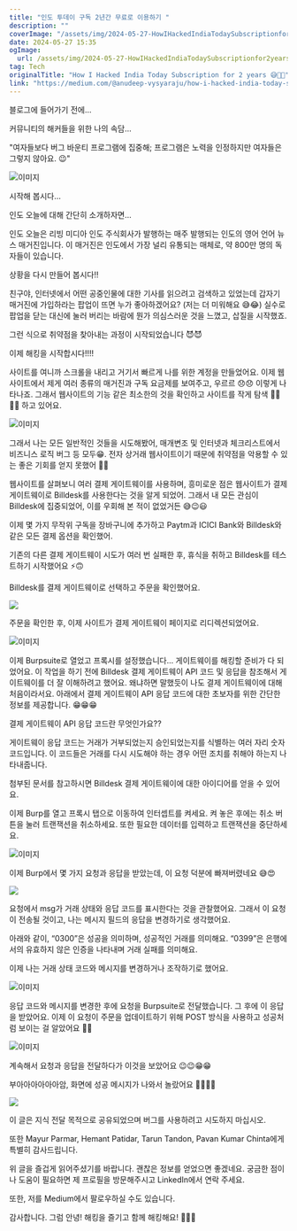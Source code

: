```yaml
---
title: "인도 투데이 구독 2년간 무료로 이용하기 "
description: ""
coverImage: "/assets/img/2024-05-27-HowIHackedIndiaTodaySubscriptionfor2years_0.png"
date: 2024-05-27 15:35
ogImage:
  url: /assets/img/2024-05-27-HowIHackedIndiaTodaySubscriptionfor2years_0.png
tag: Tech
originalTitle: "How I Hacked India Today Subscription for 2 years 😅🥳🤑"
link: "https://medium.com/@anudeep-vysyaraju/how-i-hacked-india-today-subscription-for-2-years-4e49701fa7c8"
---
```


블로그에 들어가기 전에...

커뮤니티의 해커들을 위한 나의 속담...

"여자들보다 버그 바운티 프로그램에 집중해; 프로그램은 노력을 인정하지만 여자들은 그렇지 않아요. 😉"

![이미지](/assets/img/2024-05-27-HowIHackedIndiaTodaySubscriptionfor2years_0.png)

<div class="content-ad"></div>

시작해 봅시다…

인도 오늘에 대해 간단히 소개하자면...

인도 오늘은 리빙 미디아 인도 주식회사가 발행하는 매주 발행되는 인도의 영어 언어 뉴스 매거진입니다. 이 매거진은 인도에서 가장 널리 유통되는 매체로, 약 800만 명의 독자들이 있습니다.

상황을 다시 만들어 봅시다!!

<div class="content-ad"></div>

친구야, 인터넷에서 어떤 공중인물에 대한 기사를 읽으려고 검색하고 있었는데 갑자기 매거진에 가입하라는 팝업이 뜨면 누가 좋아하겠어요? (저는 더 미워해요 😅😂) 실수로 팝업을 닫는 대신에 눌러 버리는 바람에 뭔가 의심스러운 것을 느꼈고, 삽질을 시작했죠.

그런 식으로 취약점을 찾아내는 과정이 시작되었습니다 😈😈

이제 해킹을 시작합시다!!!!

사이트를 여니까 스크롤을 내리고 거기서 빠르게 나를 위한 계정을 만들었어요. 이제 웹사이트에서 제게 여러 종류의 매거진과 구독 요금제를 보여주고, 우르르 😞😞 이렇게 나타나죠. 그래서 웹사이트의 기능 같은 최소한의 것을 확인하고 사이트를 작게 탐색 👨‍💻👨‍💻 하고 있어요.

<div class="content-ad"></div>


![이미지](/assets/img/2024-05-27-HowIHackedIndiaTodaySubscriptionfor2years_1.png)

그래서 나는 모든 일반적인 것들을 시도해봤어, 매개변조 및 인터넷과 체크리스트에서 비즈니스 로직 버그 등 모두😁. 전자 상거래 웹사이트이기 때문에 취약점을 악용할 수 있는 좋은 기회를 얻지 못했어 🥹🥹

웹사이트를 살펴보니 여러 결제 게이트웨이를 사용하며, 흥미로운 점은 웹사이트가 결제 게이트웨이로 Billdesk를 사용한다는 것을 알게 되었어. 그래서 내 모든 관심이 Billdesk에 집중되었어, 이를 우회해 본 적이 없었거든 😅😉😃

이제 몇 가지 무작위 구독을 장바구니에 추가하고 Paytm과 ICICI Bank와 Billdesk와 같은 모든 결제 옵션을 확인했어.


<div class="content-ad"></div>

기존의 다른 결제 게이트웨이 시도가 여러 번 실패한 후, 휴식을 취하고 Billdesk를 테스트하기 시작했어요 ⚡🙃

Billdesk를 결제 게이트웨이로 선택하고 주문을 확인했어요.

<img src="/assets/img/2024-05-27-HowIHackedIndiaTodaySubscriptionfor2years_2.png" />

주문을 확인한 후, 이제 사이트가 결제 게이트웨이 페이지로 리디렉션되었어요.

<div class="content-ad"></div>


![이미지](/assets/img/2024-05-27-HowIHackedIndiaTodaySubscriptionfor2years_3.png)

이제 Burpsuite로 열었고 프록시를 설정했습니다... 게이트웨이를 해킹할 준비가 다 되었어요. 이 작업을 하기 전에 Billdesk 결제 게이트웨이 API 코드 및 응답을 참조해서 게이트웨이를 더 잘 이해하려고 했어요. 왜냐하면 말했듯이 나도 결제 게이트웨이에 대해 처음이라서요. 아래에서 결제 게이트웨이 API 응답 코드에 대한 초보자를 위한 간단한 정보를 제공합니다. 😁😁😁

결제 게이트웨이 API 응답 코드란 무엇인가요??

게이트웨이 응답 코드는 거래가 거부되었는지 승인되었는지를 식별하는 여러 자리 숫자 코드입니다. 이 코드들은 거래를 다시 시도해야 하는 경우 어떤 조치를 취해야 하는지 나타내줍니다.


<div class="content-ad"></div>

첨부된 문서를 참고하시면 Billdesk 결제 게이트웨이에 대한 아이디어를 얻을 수 있어요.

이제 Burp를 열고 프록시 탭으로 이동하여 인터셉트를 켜세요. 켜 놓은 후에는 취소 버튼을 눌러 트랜잭션을 취소하세요. 또한 필요한 데이터를 입력하고 트랜잭션을 중단하세요.

![이미지](/assets/img/2024-05-27-HowIHackedIndiaTodaySubscriptionfor2years_4.png)

이제 Burp에서 몇 가지 요청과 응답을 받았는데, 이 요청 덕분에 빠져버렸네요 😅😍

<div class="content-ad"></div>

<img src="/assets/img/2024-05-27-HowIHackedIndiaTodaySubscriptionfor2years_5.png" />

요청에서 msg가 거래 상태와 응답 코드를 표시한다는 것을 관찰했어요. 그래서 이 요청이 전송될 것이고, 나는 메시지 필드의 응답을 변경하기로 생각했어요.

아래와 같이,
“0300”은 성공을 의미하며, 성공적인 거래를 의미해요.
“0399”은 은행에서의 유효하지 않은 인증을 나타내며 거래 실패를 의미해요.

이제 나는 거래 상태 코드와 메시지를 변경하거나 조작하기로 했어요.

<div class="content-ad"></div>


![이미지](/assets/img/2024-05-27-HowIHackedIndiaTodaySubscriptionfor2years_6.png)

응답 코드와 메시지를 변경한 후에 요청을 Burpsuite로 전달했습니다. 그 후에 이 응답을 받았어요. 이제 이 요청이 주문을 업데이트하기 위해 POST 방식을 사용하고 성공처럼 보이는 걸 알았어요 🥳🥳

![이미지](/assets/img/2024-05-27-HowIHackedIndiaTodaySubscriptionfor2years_7.png)

계속해서 요청과 응답을 전달하다가 이것을 보았어요 😉😉😁😁


<div class="content-ad"></div>

부아아아아아아암, 화면에 성공 메시지가 나와서 놀랐어요 🥳🎉🥳🎉

<img src="/assets/img/2024-05-27-HowIHackedIndiaTodaySubscriptionfor2years_8.png" />

이 글은 지식 전달 목적으로 공유되었으며 버그를 사용하려고 시도하지 마십시오.

또한 Mayur Parmar, Hemant Patidar, Tarun Tandon, Pavan Kumar Chinta에게 특별히 감사드립니다.

<div class="content-ad"></div>

위 글을 즐겁게 읽어주셨기를 바랍니다. 괜찮은 정보를 얻었으면 좋겠네요. 궁금한 점이나 도움이 필요하면 제 프로필을 방문해주시고 LinkedIn에서 연락 주세요.

또한, 저를 Medium에서 팔로우하실 수도 있습니다.

감사합니다. 그럼 안녕! 해킹을 즐기고 함께 해킹해요! 👨‍💻😈
